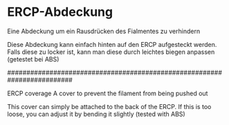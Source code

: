# ERCP-Abdeckung
Eine Abdeckung um ein Rausdrücken des Fialmentes zu verhindern

Diese Abdeckung kann einfach hinten auf den ERCP aufgesteckt werden.
Falls diese zu locker ist, kann man diese durch leichtes biegen anpassen (getestet bei ABS)


#########################################################################


ERCP coverage
A cover to prevent the filament from being pushed out

This cover can simply be attached to the back of the ERCP.
If this is too loose, you can adjust it by bending it slightly (tested with ABS)


